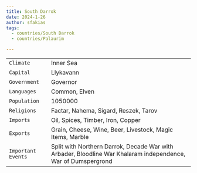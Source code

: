 ```yaml
---
title: South Darrok
date: 2024-1-26
author: sfakias
tags:
  - countries/South Darrok
  - countries/Palaurim

---
```

| | |
| --- | --- |
| `Climate` | Inner Sea |
| `Capital` | Llykavann |
| `Government` | Governor |
| `Languages` | Common, Elven |
| `Population` | 1050000 |
| `Religions` | Factar, Nahema, Sigard, Reszek, Tarov |
| `Imports` | Oil, Spices, Timber, Iron, Copper |
| `Exports` | Grain, Cheese, Wine, Beer, Livestock, Magic Items, Marble |
| `Important Events` | Split with Northern Darrok, Decade War with Arbader, Bloodline War Khalaram independence, War of Dumspergrond |
